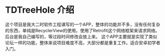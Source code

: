 # TDTreeHole 介绍
这个项目是我大二时软件工程课写的一个APP，整体的功能并不多，没有任何复杂的东西，单纯是RecyclerView的使用。使用了Retrofit这个网络框架来请求网络。
后台是我自己编写的，等过段时间修改会放上来。
这个APP主要就是实现了类似论坛一样的功能，整体来说项目难度不高，大部分都是重复工作。适合安卓初学者入门。
